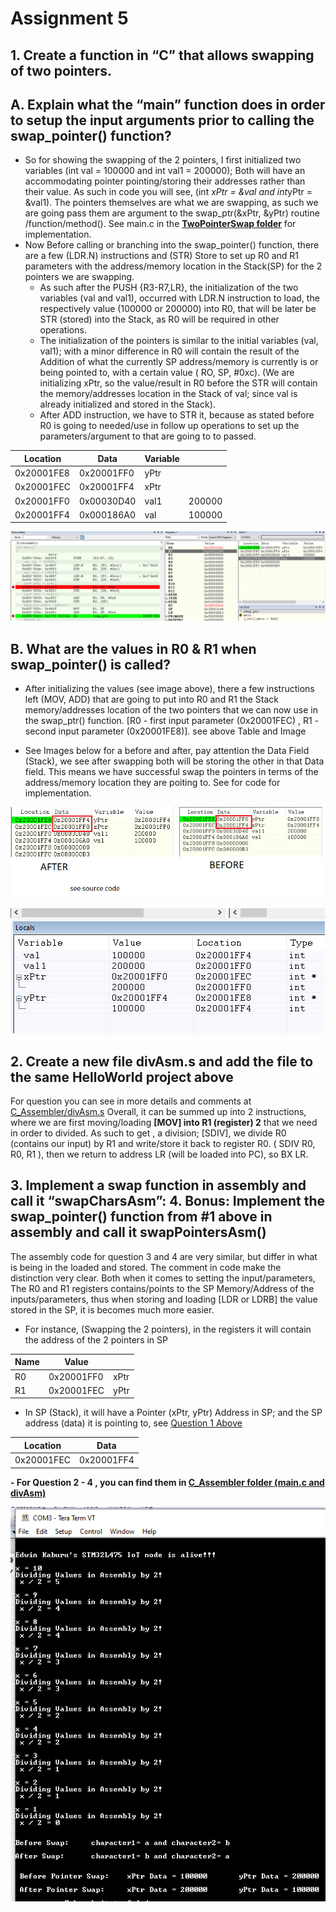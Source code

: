 
# Assignment 5

## 1. Create a function in “C” that allows swapping of two pointers.
A. Explain what the “main” function does in order to setup the input arguments prior to calling the swap_pointer() function?
--
- So for showing the swapping of the 2 pointers, I first initialized two variables (int val = 100000 and int val1 = 200000); Both will have an accommodating pointer pointing/storing their addresses rather than their value. As such in code you will see, (int *xPtr = &val and int*yPtr = &val1). The pointers themselves are what we are swapping, as such we are going pass them are argument to the swap_ptr(&xPtr, &yPtr) routine /function/method().
See main.c in the [**TwoPointerSwap folder**](https://github.com/EdwinKaburu/embsys310/tree/main/assignment05/TwoPointerSwap) for implementation.
 - Now Before calling or branching into the swap_pointer() function, there are a few (LDR.N) instructions and (STR) Store to set up R0 and R1 parameters with the address/memory location in the Stack(SP) for the 2 pointers we are swapping.
	 - As such after the PUSH {R3-R7,LR}, the initialization of the two variables (val and val1), occurred with LDR.N instruction to load, the respectively value (100000 or 200000) into R0, that will be later be STR (stored) into the Stack, as R0 will be required in other operations.
	 - The initialization of the pointers is similar to the initial variables (val, val1); with a minor difference in R0 will contain the result of the Addition of what the currently SP address/memory is currently is or being pointed to, with a certain value ( RO, SP, #0xc). (We are initializing xPtr, so the value/result in R0 before the STR will contain the memory/addresses location in the Stack of val; since val is already initialized and stored in the Stack).
	- After ADD instruction, we have to STR it, because as stated before R0 is going to needed/use in follow up operations to set up the parameters/argument to that are going to to passed.

|Location| Data | Variable| |
|--|--|--|--|
| 0x20001FE8 | 0x20001FF0  | yPtr|
| 0x20001FEC | 0x20001FF4  | xPtr |
| 0x20001FF0 | 0x00030D40  | val1 | 200000
| 0x20001FF4 | 0x000186A0  | val | 100000

![BeforeImg](https://github.com/EdwinKaburu/embsys310/blob/main/assignment05/Img/beforeBL.PNG)

## B. 	What are the values in R0 & R1 when swap_pointer() is called?
- After initializing the values (see image above), there a few instructions left (MOV, ADD) that are going to put into R0 and R1 the Stack memory/addresses location
of the two pointers that we can now use in the swap_ptr() function. [R0 - first input parameter (0x20001FEC) , R1 - second input parameter (0x20001FE8)].
see above Table and Image

- See Images below for a before and after, pay attention the Data Field (Stack), we see after swapping both will be storing the other in that Data field.
This means we have successful swap the pointers in terms of the address/memory location they are poiting to. See for code for implementation.

 ![combBeforeAfter](https://github.com/EdwinKaburu/embsys310/blob/main/assignment05/Img/combBeforeAfer.png)

![combBeforeAfter](https://github.com/EdwinKaburu/embsys310/blob/main/assignment05/Img/finalPointer.PNG)

   

## 2. Create a new file divAsm.s and add the file to the same HelloWorld project above 
For question you can see in more details and comments at  [C_Assembler/divAsm.s](https://github.com/EdwinKaburu/embsys310/tree/main/assignment05/C_Assembler/divAsm.s)
Overall, it can be summed up into 2 instructions, where we are first moving/loading **[MOV] into R1 (register) 2**  that we need in order to divided. As such to get , a  division; [SDIV], we divide R0 (contains our input) by R1 and write/store  it back to register R0.  ( SDIV R0, R0, R1 ), then we return to address LR (will be loaded into PC), so BX LR.

## 3. Implement a swap function in assembly and call it “swapCharsAsm”:   	 4. Bonus: Implement the swap_pointer() function from #1 above in assembly and call it swapPointersAsm()

The assembly code for question 3 and 4 are very similar, but differ in what is being  in the loaded and stored. The comment in code make the distinction very clear.
Both when it comes to setting the input/parameters, The R0 and R1 registers contains/points to  the SP Memory/Address  of the inputs/parameters, thus when storing and loading [LDR or LDRB]  the value stored in the SP, it is becomes much more easier.

- For instance, (Swapping the 2 pointers), in the registers it will contain the address of the 2 pointers in SP

|Name|Value  |  |
|--|--|--|
| R0 |0x20001FF0  | xPtr |
| R1 | 0x20001FEC | yPtr |

- In SP (Stack), it will have a Pointer (xPtr, yPtr) Address in SP; and the SP address (data) it is pointing to, see [Question 1 Above](https://github.com/EdwinKaburu/embsys310/tree/main/assignment05#a-explain-what-the-main-function-does-in-order-to-setup-the-input-arguments-prior-to-calling-the-swap_pointer-function)

|Location| Data  |
|--|--|
| 0x20001FEC | 0x20001FF4 |

 **- For Question 2 - 4 , you can find them in [C_Assembler folder (main.c and divAsm)](https://github.com/EdwinKaburu/embsys310/blob/main/assignment05/C_Assembler)** 
 
  ![AsmPicture](https://github.com/EdwinKaburu/embsys310/blob/main/assignment05/Img/AsmPicture.PNG)
  
  
  

